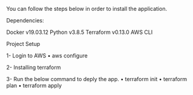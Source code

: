 You can follow the steps below in order to install the application.

Dependencies:

Docker v19.03.12 
Python v3.8.5 
Terraform v0.13.0 AWS CLI

Project Setup

1- Login to AWS
•	aws configure

2- Installing terraform

3- Run the below command to deply the app.
•	terraform init
•	terraform plan
•	terraform apply

